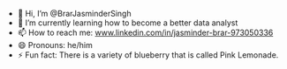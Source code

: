 - 👋 Hi, I’m @BrarJasminderSingh
- 🌱 I’m currently learning how to become a better data analyst
- 📫 How to reach me: www.linkedin.com/in/jasminder-brar-973050336
- 😄 Pronouns: he/him
- ⚡ Fun fact: There is a variety of blueberry that is called Pink Lemonade.

